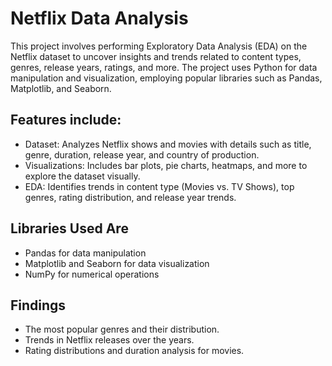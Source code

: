 # Netflix Data Analysis

This project involves performing Exploratory Data Analysis (EDA) on the Netflix dataset to uncover insights and trends related to content types, genres, release years, ratings, and more. The project uses Python for data manipulation and visualization, employing popular libraries such as Pandas, Matplotlib, and Seaborn.

## Features include:
* Dataset: Analyzes Netflix shows and movies with details such as title, genre, duration, release year, and country of production.
* Visualizations: Includes bar plots, pie charts, heatmaps, and more to explore the dataset visually.
* EDA: Identifies trends in content type (Movies vs. TV Shows), top genres, rating distribution, and release year trends.

## Libraries Used Are
* Pandas for data manipulation
* Matplotlib and Seaborn for data visualization
* NumPy for numerical operations

## Findings
* The most popular genres and their distribution.
* Trends in Netflix releases over the years.
* Rating distributions and duration analysis for movies.
